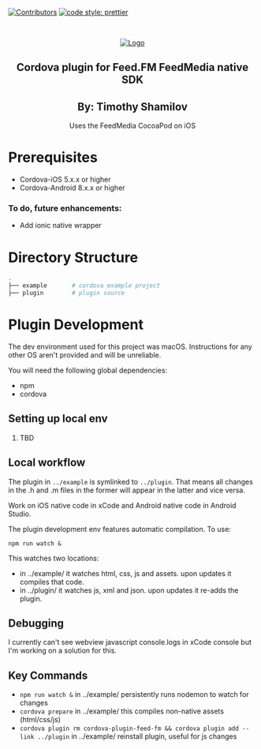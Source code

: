 <!-- PROJECT SHIELDS -->

[![Contributors][contributors-shield]]()
[![code style: prettier](https://img.shields.io/badge/code_style-prettier-ff69b4.svg?style=flat-square)](https://github.com/prettier/prettier)

<!-- PROJECT LOGO -->
<br />
<p align="center">
  <a href="#">
    <img src="https://feed.fm/images/feedfm-logo-greyred.png" alt="Logo">
  </a>

  <h2 align="center">Cordova plugin for Feed.FM FeedMedia native SDK</h2>
  <h2 align="center">By: Timothy Shamilov</h2>

  <p align="center">
    Uses the FeedMedia CocoaPod on iOS
  </p>
</p>

# Prerequisites

- Cordova-iOS 5.x.x or higher
- Cordova-Android 8.x.x or higher

### To do, future enhancements:

- Add ionic native wrapper

# Directory Structure

```sh
.
├── example       # cordova example project
├── plugin        # plugin source
```

# Plugin Development

The dev environment used for this project was macOS. Instructions for any other OS aren't provided and will be unreliable.

You will need the following global dependencies:

- npm
- cordova

## Setting up local env

1. TBD

## Local workflow

The plugin in `../example` is symlinked to `../plugin`. That means all changes in the .h and .m files in the former will appear in the latter and vice versa.

Work on iOS native code in xCode and Android native code in Android Studio.

The plugin development env features automatic compilation. To use:

```shell
npm run watch &
```

This watches two locations:

- in ../example/ it watches html, css, js and assets. upon updates it compiles that code.
- in ../plugin/ it watches js, xml and json. upon updates it re-adds the plugin.

## Debugging

I currently can't see webview javascript console.logs in xCode console but I'm working on a solution for this.

## Key Commands

- `npm run watch &` in ../example/ persistently runs nodemon to watch for changes
- `cordova prepare` in ../example/ this compiles non-native assets (html/css/js)
- `cordova plugin rm cordova-plugin-feed-fm && cordova plugin add --link ../plugin` in ../example/ reinstall plugin, useful for js changes

<!-- MARKDOWN LINKS & IMAGES -->

[contributors-shield]: https://img.shields.io/badge/contributors-1-orange.svg?style=flat-square
[product-screenshot]: https://raw.githubusercontent.com/othneildrew/Best-README-Template/master/screenshot.png
